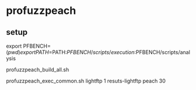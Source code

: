 # profuzzpeach
## setup
export PFBENCH=$(pwd)
export PATH=$PATH:$PFBENCH/scripts/execution:$PFBENCH/scripts/analysis

profuzzpeach_build_all.sh

profuzzpeach_exec_common.sh lightftp 1 resuts-lightftp peach 30
